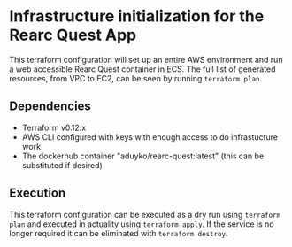 # Infrastructure initialization for the Rearc Quest App

This terraform configuration will set up an entire AWS environment and run a web accessible Rearc Quest container in ECS. The full list of generated resources, from VPC to EC2, can be seen by running `terraform plan`.

## Dependencies
- Terraform v0.12.x
- AWS CLI configured with keys with enough access to do infrastucture work
- The dockerhub container "aduyko/rearc-quest:latest" (this can be substituted if desired)

## Execution

This terraform configuration can be executed as a dry run using `terraform plan` and executed in actuality using `terraform apply`. If the service is no longer required it can be eliminated with `terraform destroy`.
